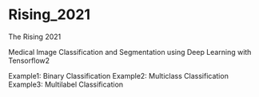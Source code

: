 # Rising_2021
The Rising 2021

Medical Image Classification and Segmentation using Deep Learning with Tensorflow2

Example1: Binary Classification
Example2: Multiclass Classification
Example3: Multilabel Classification



